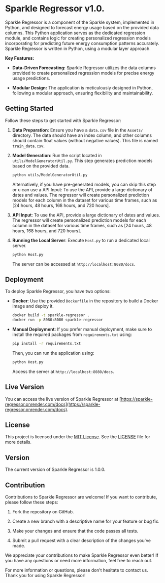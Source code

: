 # Sparkle Regressor v1.0.
Sparkle Regressor is a component of the Sparkle system, implemented in Python, and designed to forecast energy usage based on the provided data columns. This Python application serves as the dedicated regression module, and contains logic for creating personalized regression models incorporating for predicting future energy consumption patterns accurately. Sparkle Regressor is written in Python, using a modular layer approach.

**Key Features:**

- **Data-Driven Forecasting:** Sparkle Regressor utilizes the data columns provided to create personalized regression models for precise energy usage predictions.

- **Modular Design:** The application is meticulously designed in Python, following a modular approach, ensuring flexibility and maintainability.

## Getting Started

Follow these steps to get started with Sparkle Regressor:

1. **Data Preparation**: Ensure you have a `data.csv` file in the `Assets/` directory. The data should have an index column, and other columns should contain float values (without negative values). This file is named `train_data.csv`.

2. **Model Generation**: Run the script located in `utils/ModelGeneratorUtil.py`. This step generates prediction models based on the provided data.

   ```bash
   python utils/ModelGeneratorUtil.py
   ```

   Alternatively, if you have pre-generated models, you can skip this step or u can use a API Input: To use the API, provide a large dictionary of dates and values. The regressor will create personalized prediction models for each column in the dataset for various time frames, such as [24 hours, 48 hours, 168 hours, and 720 hours].

3. **API Input**: To use the API, provide a large dictionary of dates and values. The regressor will create personalized prediction models for each column in the dataset for various time frames, such as [24 hours, 48 hours, 168 hours, and 720 hours].

4. **Running the Local Server**: Execute `Host.py` to run a dedicated local server.

   ```bash
   python Host.py
   ```

   The server can be accessed at `http://localhost:8080/docs`.

## Deployment

To deploy Sparkle Regressor, you have two options:

- **Docker**: Use the provided `Dockerfile` in the repository to build a Docker image and deploy it.

   ```bash
   docker build -t sparkle-regressor .
   docker run -p 8080:8080 sparkle-regressor
   ```

- **Manual Deployment**: If you prefer manual deployment, make sure to install the required packages from `requirements.txt` using:

   ```bash
   pip install -r requirements.txt
   ```

   Then, you can run the application using:

   ```bash
   python Host.py
   ```

   Access the server at `http://localhost:8080/docs`.

## Live Version

You can access the live version of Sparkle Regressor at [https://sparkle-regressor.onrender.com/docs](https://sparkle-regressor.onrender.com/docs).

## License

This project is licensed under the [MIT License](LICENSE.md). See the [LICENSE](LICENSE.md) file for more details.

## Version

The current version of Sparkle Regressor is 1.0.0.

## Contribution

Contributions to Sparkle Regressor are welcome! If you want to contribute, please follow these steps:

1. Fork the repository on GitHub.

2. Create a new branch with a descriptive name for your feature or bug fix.

3. Make your changes and ensure that the code passes all tests.

4. Submit a pull request with a clear description of the changes you've made.

We appreciate your contributions to make Sparkle Regressor even better! If you have any questions or need more information, feel free to reach out.

For more information or questions, please don't hesitate to contact us. Thank you for using Sparkle Regressor!
